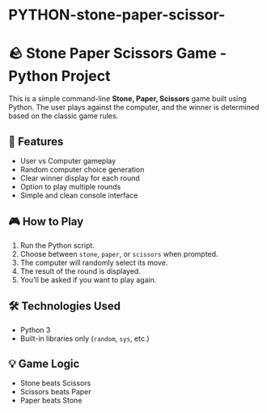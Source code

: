 # PYTHON-stone-paper-scissor-
# 🪨 Stone Paper Scissors Game - Python Project

This is a simple command-line **Stone, Paper, Scissors** game built using Python. The user plays against the computer, and the winner is determined based on the classic game rules.

## 📌 Features

- User vs Computer gameplay
- Random computer choice generation
- Clear winner display for each round
- Option to play multiple rounds
- Simple and clean console interface

## 🎮 How to Play

1. Run the Python script.
2. Choose between `stone`, `paper`, or `scissors` when prompted.
3. The computer will randomly select its move.
4. The result of the round is displayed.
5. You’ll be asked if you want to play again.

## 🛠️ Technologies Used

- Python 3
- Built-in libraries only (`random`, `sys`, etc.)

## 💡 Game Logic

- Stone beats Scissors
- Scissors beats Paper
- Paper beats Stone

